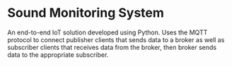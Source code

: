 # Sound Monitoring System
An end-to-end IoT solution developed using Python. Uses the MQTT protocol to connect publisher clients  that sends data to a broker as well as subscriber clients that receives data from the broker, then broker sends data to the appropriate subscriber. 

